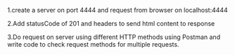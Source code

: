 1.create a server on port 4444 and request from browser on localhost:4444

2.Add statusCode of 201 and headers to send html content to response

3.Do request on server using different HTTP methods using Postman and write code to check request methods for multiple requests.